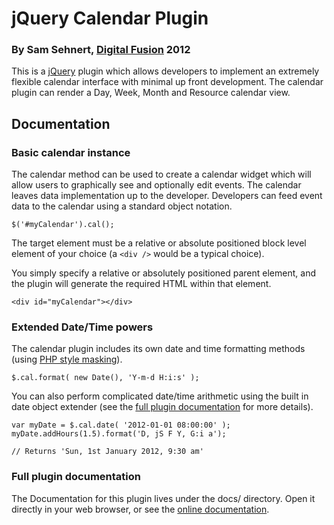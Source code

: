 jQuery Calendar Plugin
======================
### By Sam Sehnert, [Digital Fusion](http://teamdf.com/) 2012

This is a [jQuery](http://jquery.com/) plugin which allows developers to implement an 
extremely flexible calendar interface with minimal up front development. The calendar 
plugin can render a Day, Week, Month and Resource calendar view.

Documentation
-------------
### Basic calendar instance

The calendar method can be used to create a calendar widget which will allow users to graphically see and optionally edit events. The calendar leaves data implementation up to the developer. Developers can feed event data to the calendar using a standard object notation.

	$('#myCalendar').cal();

The target element must be a relative or absolute positioned block level element of your choice (a ```<div />``` would be a typical choice).

You simply specify a relative or absolutely positioned parent element, and the plugin will 
generate the required HTML within that element.

	<div id="myCalendar"></div>

### Extended Date/Time powers

The calendar plugin includes its own date and time formatting methods (using [PHP style masking](http://php.net/manual/en/function.date.php)).

	$.cal.format( new Date(), 'Y-m-d H:i:s' );

You can also perform complicated date/time arithmetic using the built in date object extender (see the [full plugin documentation](http://teamdf.com/jquery-plugins/calendar/) for more details).

	var myDate = $.cal.date( '2012-01-01 08:00:00' );
	myDate.addHours(1.5).format('D, jS F Y, G:i a');
	
	// Returns 'Sun, 1st January 2012, 9:30 am'

### Full plugin documentation

The Documentation for this plugin lives under the docs/ directory. Open it directly 
in your web browser, or see the [online documentation](http://teamdf.com/jquery-plugins/calendar/).